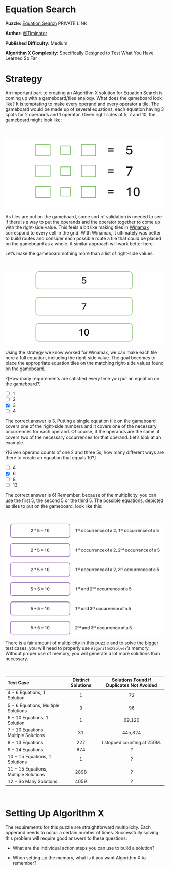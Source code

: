 # Equation Search

__Puzzle:__ [Equation Search](https://www.codingame.com/contribute/view/100071e2989e321b98a5118cdacdf90ebf6d26) PRIVATE LINK

__Author:__ [@Timinator](https://www.codingame.com/profile/2df7157da821f39bbf6b36efae1568142907334)

__Published Difficulty:__ Medium

__Algorithm X Complexity:__ Specifically Designed to Test What You Have Learned So Far

# Strategy

An important part to creating an Algorithm X solution for Equation Search is coming up with a gameboard/tiles analogy. What does the gameboard look like? It is temptating to make every operand and every operator a tile. The gameboard would be made up of several equations, each equation having 3 spots for 2 operands and 1 operator. Given right sides of 5, 7 and 10, the gameboard might look like:

<BR><BR>
![Initial Gameboard](Gameboard1.png)
<BR>

As tiles are put on the gameboard, some sort of validation is needed to see if there is a way to put the operands and the operator together to come up with the right-side value. This feels a bit like making tiles in [Winamax](https://www.codingame.com/training/hard/winamax-sponsored-contest) correspond to every cell in the grid. With Winamax, it ultimately was better to build routes and consider each possible route a tile that could be placed on the gameboard as a whole. A similar approach will work better here.

Let’s make the gameboard nothing more than a list of right-side values.

<BR><BR>
![Simplified Gameboard](Gameboard2.png)
<BR>

Using the strategy we know worked for Winamax, we can make each tile here a full equation, including the right-side value. The goal becomes to place the appropriate equation tiles on the matching right-side values found on the gameboard.

?[How many requirements are satisfied every time you put an equation on the gameboard?]
-[ ] 1
-[ ] 2
-[x] 3
-[ ] 4

The correct answer is 3. Putting a single equation tile on the gameboard covers one of the right-side numbers and it covers one of the necessary occurrences for each operand. Of course, if the operands are the same, it covers two of the necessary occurrences for that operand. Let’s look at an example. 

?[Given operand counts of one 2 and three 5s, how many different ways are there to create an equation that equals 10?]
-[ ] 4
-[x] 6
-[ ] 8
-[ ] 13

The correct answer is 6! Remember, because of the multiplicity, you can use the first 5, the second 5 or the third 5. The possible equations, depicted as tiles to put on the gameboard, look like this:

<BR><BR>
![Ways to Make 10](WaysToMake10.png)
<BR>

There is a fair amount of multiplicity in this puzzle and to solve the bigger test cases, you will need to properly use `AlgorithmXSolver`’s memory. Without proper use of memory, you will generate a lot more solutions than necessary.

<BR>

| Test Case | Distinct Solutions     | Solutions Found if Duplicates Not Avoided |
|:--|:----:|:------------------------------------------------------------------:|
|4 - 6 Equations, 1 Solution|1|72|
|5 - 6 Equations, Multiple Solutions|3|96|
|6 - 10 Equations, 1 Solution|1|69,120|
|7 - 10 Equations, Multiple Solutions|31|445,824|
|8 - 13 Equations|227|I stopped counting at 250M.|
|9 - 14 Equations|674|?|
|10 - 15 Equations, 1 Solutions|1|?|
|11 - 15 Equations, Multiple Solutions|2898|?|
|12 - So Many Solutions|4059|?|
<BR>

# Setting Up Algorithm X

The requirements for this puzzle are straightforward multiplicity. Each opperand needs to occur a certain number of times. Successfully solving this problem will require good answers to these questions:

* What are the individual action steps you can use to build a solution?
  
* When setting up the memory, what is it you want Algorithm X to remember?
